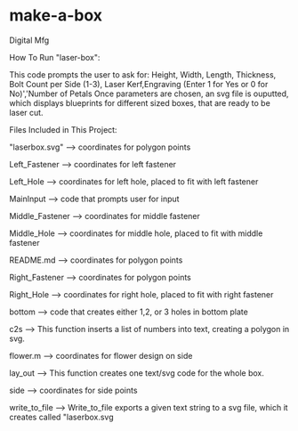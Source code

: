 # make-a-box
Digital Mfg

How To Run "laser-box":
   
This code prompts the user to ask for: Height, Width, Length, Thickness, Bolt Count per Side (1-3), Laser Kerf,Engraving (Enter 1 for Yes or 0 for No)','Number of Petals
Once parameters are chosen, an svg file is ouputted, which displays blueprints for different sized boxes, that are ready to be laser cut.
    
Files Included in This Project:

"laserbox.svg"	--> coordinates for polygon points

Left_Fastener	--> coordinates for left fastener

Left_Hole	--> coordinates for left hole, placed to fit with left fastener

MainInput	--> code that prompts user for input

Middle_Fastener	--> coordinates for middle fastener

Middle_Hole		--> coordinates for middle hole, placed to fit with middle fastener

README.md		--> coordinates for polygon points

Right_Fastener	--> coordinates for polygon points

Right_Hole		--> coordinates for right hole, placed to fit with right fastener

bottom		--> code that creates either 1,2, or 3 holes in bottom plate

c2s	      --> This function inserts a list of numbers into text, creating a polygon in svg.

flower.m		--> coordinates for flower design on side

lay_out		--> This function creates one text/svg code for the whole box.

side		--> coordinates for side points

write_to_file  -->  Write_to_file exports a given text string to a svg file,
which it creates called "laserbox.svg

